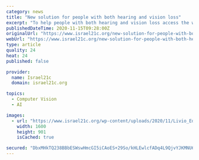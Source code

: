 ```yaml
---
category: news
title: "New solution for people with both hearing and vision loss"
excerpt: "To help people with both hearing and vision loss access the world more independently, a new AI-powered wearable device offers audio enhancement and audio communication of the visual world. The unique technology results from a partnership between artificial vision pioneer OrCam Technologies of Jerusalem and American hearing industry leader Starkey Their integrated product pairs Starkey’s Livio Edge AI hearing aids with OrCam’s wearable MyEye device via a wireless connection."
publishedDateTime: 2020-11-15T09:28:00Z
originalUrl: "https://www.israel21c.org/new-solution-for-people-with-both-hearing-and-vision-loss/"
webUrl: "https://www.israel21c.org/new-solution-for-people-with-both-hearing-and-vision-loss/"
type: article
quality: 24
heat: 24
published: false

provider:
  name: Israel21c
  domain: israel21c.org

topics:
  - Computer Vision
  - AI

images:
  - url: "https://www.israel21c.org/wp-content/uploads/2020/11/Livio_Edge_AI.jpg"
    width: 1600
    height: 901
    isCached: true

secured: "DbxMHkTQ238BBbESWswHmcGI5iCAoES+29So/kHLEwlcfADq4L9QjvYJKMNU60k7ZAKlpApj58zrh3Jihe2n6jxs0297NNpON4FzphqFwwWV+Pt6jcIj03Z2+rJqb5EbOiIWlYyu4MoZ9HRdqGYoEHVaHPIN/c/i9YJpj3loxSTsxHUTdXVQ4qORjot+trmtB3lDcak2vKXR1QkYcWzYCqccP9+WD8PlTK/VO8m2rlJcs0Gr4AiQf8Ry95tsW8zia61r/SAsF9V0bi+p0D/rxrqs2uChgC0pNL11YuDZZe5Zh2AQcYeNueKO4WpfAIfr7azc7olZNnfXlOjd61VeeC6iz7IEQZA+V1Ll0UWi49g=;fuK9AMmIeFhYTZYCVnlM7g=="
---
```


